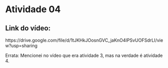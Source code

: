 <h1>Atividade 04</h1>

## Link do vídeo:
<p>https://drive.google.com/file/d/1tJKHkJOosnGVC_jaKnO4lPSvUOFSdrLI/view?usp=sharing</p>
<p>Errata: Mencionei no vídeo que era atividade 3, mas na verdade é atividade 4.</p>

